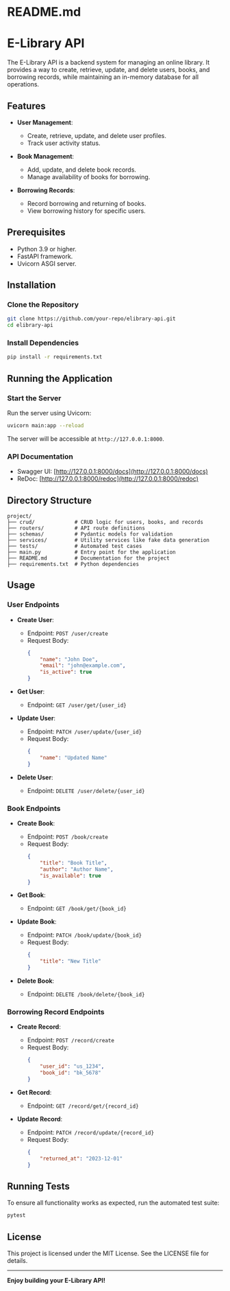 # README.md

# E-Library API

The E-Library API is a backend system for managing an online library. It provides a way to create, retrieve, update, and delete users, books, and borrowing records, while maintaining an in-memory database for all operations.

## Features

- **User Management**:
  - Create, retrieve, update, and delete user profiles.
  - Track user activity status.

- **Book Management**:
  - Add, update, and delete book records.
  - Manage availability of books for borrowing.

- **Borrowing Records**:
  - Record borrowing and returning of books.
  - View borrowing history for specific users.

## Prerequisites

- Python 3.9 or higher.
- FastAPI framework.
- Uvicorn ASGI server.

## Installation

### Clone the Repository

```bash
git clone https://github.com/your-repo/elibrary-api.git
cd elibrary-api
```

### Install Dependencies

```bash
pip install -r requirements.txt
```

## Running the Application

### Start the Server

Run the server using Uvicorn:

```bash
uvicorn main:app --reload
```

The server will be accessible at `http://127.0.0.1:8000`.

### API Documentation

- Swagger UI: [http://127.0.0.1:8000/docs](http://127.0.0.1:8000/docs)
- ReDoc: [http://127.0.0.1:8000/redoc](http://127.0.0.1:8000/redoc)

## Directory Structure

```plaintext
project/
├── crud/             # CRUD logic for users, books, and records
├── routers/          # API route definitions
├── schemas/          # Pydantic models for validation
├── services/         # Utility services like fake data generation
├── tests/            # Automated test cases
├── main.py           # Entry point for the application
├── README.md         # Documentation for the project
├── requirements.txt  # Python dependencies
```

## Usage

### User Endpoints

- **Create User**:
  - Endpoint: `POST /user/create`
  - Request Body:
    ```json
    {
        "name": "John Doe",
        "email": "john@example.com",
        "is_active": true
    }
    ```

- **Get User**:
  - Endpoint: `GET /user/get/{user_id}`

- **Update User**:
  - Endpoint: `PATCH /user/update/{user_id}`
  - Request Body:
    ```json
    {
        "name": "Updated Name"
    }
    ```

- **Delete User**:
  - Endpoint: `DELETE /user/delete/{user_id}`

### Book Endpoints

- **Create Book**:
  - Endpoint: `POST /book/create`
  - Request Body:
    ```json
    {
        "title": "Book Title",
        "author": "Author Name",
        "is_available": true
    }
    ```

- **Get Book**:
  - Endpoint: `GET /book/get/{book_id}`

- **Update Book**:
  - Endpoint: `PATCH /book/update/{book_id}`
  - Request Body:
    ```json
    {
        "title": "New Title"
    }
    ```

- **Delete Book**:
  - Endpoint: `DELETE /book/delete/{book_id}`

### Borrowing Record Endpoints

- **Create Record**:
  - Endpoint: `POST /record/create`
  - Request Body:
    ```json
    {
        "user_id": "us_1234",
        "book_id": "bk_5678"
    }
    ```

- **Get Record**:
  - Endpoint: `GET /record/get/{record_id}`

- **Update Record**:
  - Endpoint: `PATCH /record/update/{record_id}`
  - Request Body:
    ```json
    {
        "returned_at": "2023-12-01"
    }
    ```

## Running Tests

To ensure all functionality works as expected, run the automated test suite:

```bash
pytest
```

## License

This project is licensed under the MIT License. See the LICENSE file for details.

---

**Enjoy building your E-Library API!**
